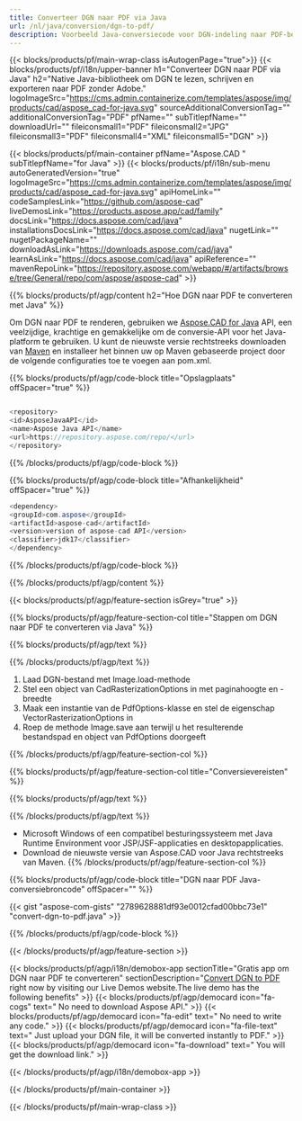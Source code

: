 ```yaml
---
title: Converteer DGN naar PDF via Java 
url: /nl/java/conversion/dgn-to-pdf/ 
description: Voorbeeld Java-conversiecode voor DGN-indeling naar PDF-bestand. Gebruik deze voorbeeldcode om DGN naar PDF te converteren binnen elke web- of desktop-Java-toepassing.
---
```


{{< blocks/products/pf/main-wrap-class isAutogenPage="true">}}
{{< blocks/products/pf/i18n/upper-banner h1="Converteer DGN naar PDF via Java" h2="Native Java-bibliotheek om DGN te lezen, schrijven en exporteren naar PDF zonder Adobe." logoImageSrc="https://cms.admin.containerize.com/templates/aspose/img/products/cad/aspose_cad-for-java.svg" sourceAdditionalConversionTag="" additionalConversionTag="PDF" pfName="" subTitlepfName="" downloadUrl="" fileiconsmall1="PDF" fileiconsmall2="JPG" fileiconsmall3="PDF" fileiconsmall4="XML" fileiconsmall5="DGN" >}}

{{< blocks/products/pf/main-container pfName="Aspose.CAD " subTitlepfName="for Java" >}}
{{< blocks/products/pf/i18n/sub-menu autoGeneratedVersion="true" logoImageSrc="https://cms.admin.containerize.com/templates/aspose/img/products/cad/aspose_cad-for-java.svg" apiHomeLink="" codeSamplesLink="https://github.com/aspose-cad" liveDemosLink="https://products.aspose.app/cad/family" docsLink="https://docs.aspose.com/cad/java" installationsDocsLink="https://docs.aspose.com/cad/java" nugetLink="" nugetPackageName="" downloadAsLink="https://downloads.aspose.com/cad/java" learnAsLink="https://docs.aspose.com/cad/java" apiReference="" mavenRepoLink="https://repository.aspose.com/webapp/#/artifacts/browse/tree/General/repo/com/aspose/aspose-cad" >}}

{{% blocks/products/pf/agp/content h2="Hoe DGN naar PDF te converteren met Java" %}}

Om DGN naar PDF te renderen, gebruiken we <a href=https://products.aspose.com/cad/java>Aspose.CAD for Java</a> API, een veelzijdige, krachtige en gemakkelijke om de conversie-API voor het Java-platform te gebruiken. U kunt de nieuwste versie rechtstreeks downloaden van <a href=https://repository.aspose.com/webapp/#/artifacts/browse/tree/General/repo/com/aspose/aspose-cad>Maven</a> en installeer het binnen uw op Maven gebaseerde project door de volgende configuraties toe te voegen aan pom.xml.

{{% blocks/products/pf/agp/code-block title="Opslagplaats" offSpacer="true" %}}

```cs

<repository>
<id>AsposeJavaAPI</id>
<name>Aspose Java API</name>
<url>https://repository.aspose.com/repo/</url>
</repository>

```

{{% /blocks/products/pf/agp/code-block %}}

{{% blocks/products/pf/agp/code-block title="Afhankelijkheid" offSpacer="true" %}}

```cs
<dependency>
<groupId>com.aspose</groupId>
<artifactId>aspose-cad</artifactId>
<version>version of aspose-cad API</version>
<classifier>jdk17</classifier>
</dependency>

```

{{% /blocks/products/pf/agp/code-block %}}

{{% /blocks/products/pf/agp/content %}}

{{< blocks/products/pf/agp/feature-section isGrey="true" >}}

{{% blocks/products/pf/agp/feature-section-col title="Stappen om DGN naar PDF te converteren via Java" %}}

{{% blocks/products/pf/agp/text %}}

{{% /blocks/products/pf/agp/text %}}

1. Laad DGN-bestand met Image.load-methode
1. Stel een object van CadRasterizationOptions in met paginahoogte en -breedte
1. Maak een instantie van de PdfOptions-klasse en stel de eigenschap VectorRasterizationOptions in
1. Roep de methode Image.save aan terwijl u het resulterende bestandspad en object van PdfOptions doorgeeft

{{% /blocks/products/pf/agp/feature-section-col %}}

{{% blocks/products/pf/agp/feature-section-col title="Conversievereisten" %}}

{{% blocks/products/pf/agp/text %}}

{{% /blocks/products/pf/agp/text %}}
- Microsoft Windows of een compatibel besturingssysteem met Java Runtime Environment voor JSP/JSF-applicaties en desktopapplicaties.
- Download de nieuwste versie van Aspose.CAD voor Java rechtstreeks van Maven.
{{% /blocks/products/pf/agp/feature-section-col %}}

{{% blocks/products/pf/agp/code-block title="DGN naar PDF Java-conversiebroncode" offSpacer="" %}}

{{< gist "aspose-com-gists" "2789628881df93e0012cfad00bbc73e1" "convert-dgn-to-pdf.java" >}}

{{% /blocks/products/pf/agp/code-block %}}

{{< /blocks/products/pf/agp/feature-section >}}

<!-- aboutfile Starts -->

{{< blocks/products/pf/agp/i18n/demobox-app sectionTitle="Gratis app om DGN naar PDF te converteren" sectionDescription="[Convert DGN to PDF](https://products.aspose.app/cad/conversion/dgn-to-pdf) right now by visiting our Live Demos website.The live demo has the following benefits" >}}
        {{< blocks/products/pf/agp/democard icon="fa-cogs" text=" No need to download Aspose API." >}}
        {{< blocks/products/pf/agp/democard icon="fa-edit" text=" No need to write any code." >}}
        {{< blocks/products/pf/agp/democard icon="fa-file-text" text=" Just upload your DGN file, it will be converted instantly to PDF." >}}
        {{< blocks/products/pf/agp/democard icon="fa-download" text=" You will get the download link." >}}

   
{{< /blocks/products/pf/agp/i18n/demobox-app >}}

<!-- aboutfile Ends -->

{{< /blocks/products/pf/main-container >}}
    
{{< /blocks/products/pf/main-wrap-class >}}